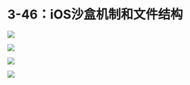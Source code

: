# 3-46：iOS沙盒机制和文件结构

![](https://gitlab.com/kiriha/my-public-pictures/-/raw/main/pictures/2024/06/17_22_2_28_202406172202969.png)

![](https://gitlab.com/kiriha/my-public-pictures/-/raw/main/pictures/2024/06/17_22_4_44_202406172204145.png)

![](https://gitlab.com/kiriha/my-public-pictures/-/raw/main/pictures/2024/06/17_22_5_33_202406172205154.png)

![](https://gitlab.com/kiriha/my-public-pictures/-/raw/main/pictures/2024/06/17_22_7_50_202406172207504.png)
